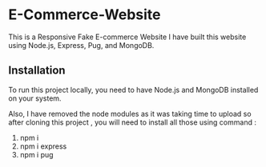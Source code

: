 # E-Commerce-Website
This is a Responsive Fake E-commerce Website
I have built this website using Node.js, Express, Pug, and MongoDB.

## Installation

To run this project locally, you need to have Node.js and MongoDB installed on your system.

Also, I have removed the node modules as it was taking time to upload so after cloning this project , you will need to install all those using command :

1. npm i
2. npm i express
3. npm i pug

